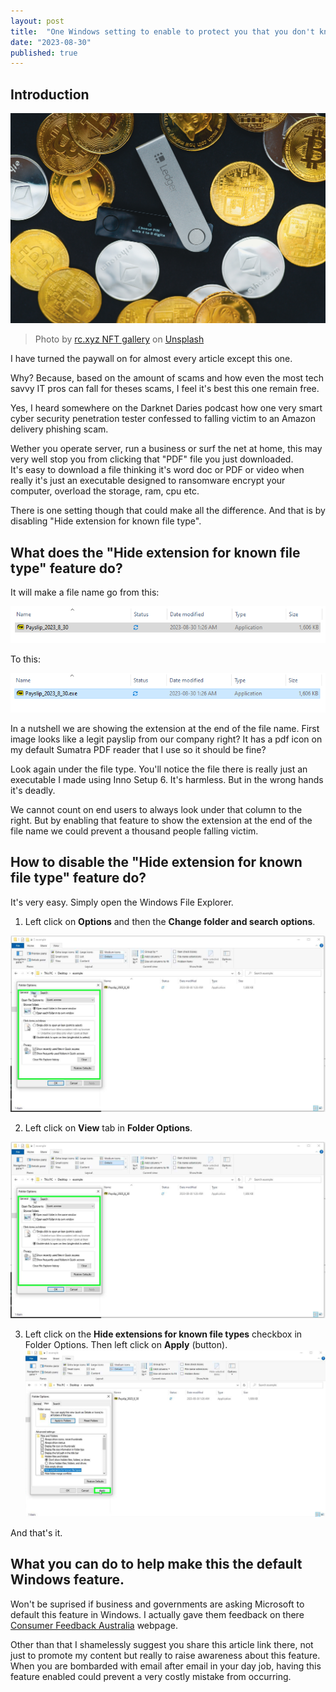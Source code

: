 ```yaml
---
layout: post
title:  "One Windows setting to enable to protect you that you don't know about."
date: "2023-08-30"
published: true
---
```




## Introduction


![](images/0001-01-24/../../../images/0001-01-24/rc-xyz-nft-gallery-aFdTdWYXFd0-unsplash.jpg)
>Photo by <a href="https://unsplash.com/@moneyphotos?utm_source=unsplash&utm_medium=referral&utm_content=creditCopyText">rc.xyz NFT gallery</a> on <a href="https://unsplash.com/photos/1C37UztDU8s?utm_source=unsplash&utm_medium=referral&utm_content=creditCopyText">Unsplash</a>
  

I have turned the paywall on for almost every article except this one.

Why? Because, based on the amount of scams and how even the most tech savvy IT pros can fall for theses scams, I feel it's best this one remain free. 

Yes, I heard somewhere on the Darknet Daries podcast how one very smart cyber security penetration tester confessed to falling victim to an Amazon delivery phishing scam. 

Wether you operate server, run a business or surf the net at home, this may very well stop you from clicking that "PDF" file you just downloaded.  
It's easy to download a file thinking it's word doc or PDF or video when really it's just an executable designed to ransomware encrypt your computer, overload the storage, ram, cpu etc. 

There is one setting though that could make all the difference. And that is by disabling "Hide extension for known file type". 

## What does the "Hide extension for known file type" feature do?

It will make a file name go from this:

![image showing executable file disguised as a pdf](images/0001-01-24/../../../images/0001-01-24/Before_hide_extension_for_known_file_type_is_true.png)

To this:

![image showing the pdf file is an executable by extension at the end of the file name](images/0001-01-24/../../../images/0001-01-24/After_hide_extension_for_known_file_type_is_true.png)


In a nutshell we are showing the extension at the end of the file name. First image looks like a legit payslip from our company right? It has a pdf icon on my default Sumatra PDF reader that I use so it should be fine?

Look again under the file type. You'll notice the file there is really just an executable I made using Inno Setup 6. It's harmless. But in the wrong hands it's deadly.

We cannot count on end users to always look under that column to the right. But by enabling that feature to show the extension at the end of the file name we could prevent a thousand people falling victim.

## How to disable the "Hide extension for known file type" feature do?

It's very easy. Simply open the Windows File Explorer.

1. Left click on **Options** and then the **Change folder and search options**.

![Left click on "Options (split button)](images/../../images/0001-01-24/User_left_click_on_Options_split_button.png)

2. Left click on **View** tab in **Folder Options**.

![Left click on "View" tab in "Folder Options".](images/../../images/0001-01-24/left_click_on_View_tab_in_Folder_Options.png)

3. Left click on the **Hide extensions for known file types** checkbox in Folder Options. Then left click on **Apply** (button).
![User left click on "Apply (button)" in "Folder Options"](images/../../images/0001-01-24/left_click_on_Apply_button.png)

And that's it.

## What you can do to help make this the default Windows feature.

Won't be suprised if business and governments are asking Microsoft to default this feature in Windows. I actually gave them feedback on there [Consumer Feedback Australia](https://www.microsoft.com/en-au/microsoftfeedback/) webpage. 

Other than that I shamelessly suggest you share this article link there, not just to promote my content but really to raise awareness about this feature. When you are bombarded with email after email in your day job, having this feature enabled could prevent a very costly mistake from occurring.
